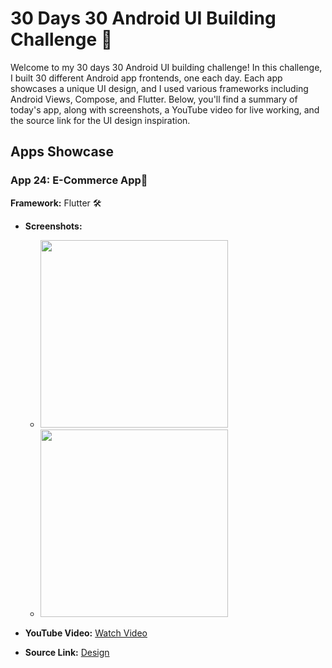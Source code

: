 # 30 Days 30 Android UI Building Challenge 🚀

Welcome to my 30 days 30 Android UI building challenge! In this challenge, I built 30 different Android app frontends, one each day. Each app showcases a unique UI design, and I used various frameworks including Android Views, Compose, and Flutter. Below, you'll find a summary of today's app, along with screenshots, a YouTube video for live working, and the source link for the UI design inspiration.

## Apps Showcase

### App 24: E-Commerce App📱

**Framework:** Flutter 🛠️

- **Screenshots:**
  - <img src="https://github.com/justatulcodes/day24_ecommerece_app/assets/106759388/66b91ea4-5538-41c6-aa96-f1c3ef444ce3" width = "300" height="300">
  - <img src="https://github.com/justatulcodes/day24_ecommerece_app/assets/106759388/7cea928f-38c7-443d-aba0-9d5ef9d64043" width = "300" height="300">

- **YouTube Video:** [Watch Video](https://www.youtube.com/watch?v=70wjaKJOajk&ab_channel=Expeknow)
- **Source Link:** [Design](https://www.behance.net/gallery/98577221/Grocery-App-Concept-Design-Set-3)


